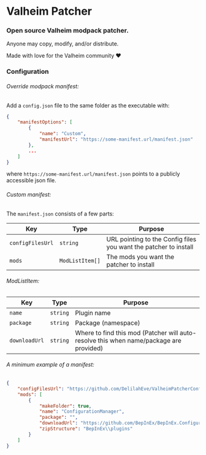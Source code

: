 # Valheim Patcher

### Open source Valheim modpack patcher.

Anyone may copy, modify, and/or distribute.

Made with love for the Valheim community ♥

### Configuration

###### Override modpack manifest:
Add a `config.json` file to the same folder as the executable with:
```json
{
    "manifestOptions": [
        {
            "name": "Custom",
            "manifestUrl": "https://some-manifest.url/manifest.json"
        },
        ...
    ]
}
```
where `https://some-manifest.url/manifest.json` points to a publicly accessible 
json file.

###### Custom manifest:

The `manifest.json` consists of a few parts:

Key | Type | Purpose
--- | --- | ---
`configFilesUrl` | `string` | URL pointing to the Config files you want the patcher to install
`mods` | `ModListItem[]` | The mods you want the patcher to install

###### ModListItem:

Key | Type | Purpose
--- | --- | ---
`name` | `string` | Plugin name
`package` | `string` | Package (namespace)
`downloadUrl` | `string` | Where to find this mod (Patcher will auto-resolve this when name/package are provided)

###### A minimum example of a manifest:
```json
{
    "configFilesUrl": "https://github.com/DelilahEve/ValheimPatcherConfig/raw/main/Darkheim/config/darkheim_config.zip",
    "mods": [
        {
            "makeFolder": true,
            "name": "ConfigurationManager",
            "package": "",
            "downloadUrl": "https://github.com/BepInEx/BepInEx.ConfigurationManager/releases/download/v16.3/BepInEx.ConfigurationManager_v16.3.zip",
            "zipStructure": "BepInEx\\plugins"
        }
    ]
}
```

